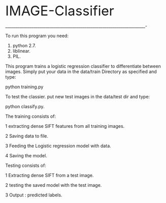 

<body>
<p><span style="font-size: 32pt">IMAGE-Classifier </span></p>

<p>_____________________________________________________________________-</p>

<p>To run this program you need:</p>
<ol>
  <li>python 2.7.</li>
  <li>liblinear. </li>
  <li>PIL.</li>
</ol>

<p>This program trains a logistic regression classifier to differentiate
between images. Simply put your data in the data/train Directory as specified
and type:</p>

<p id="python">python training.py</p>

<p></p>

<p>To test the classier. put new test images in the data/test dir and type:</p>

<p></p>

<p>python classify.py.</p>

<p></p>

<p>The training consists of:</p>

<p></p>

<p>1 extracting dense SIFT features from all training images.</p>

<p>2 Saving data to file.</p>

<p>3 Feeding the Logistic regression model with data.</p>

<p>4 Saving the model.</p>

<p></p>

<p>Testing consists of:</p>

<p></p>

<p>1 Extracting dense SIFT from a test image.</p>

<p>2 testing the saved model with the test image.</p>

<p>3 Output : predicted labels.</p>

<p></p>

<p></p>
</body>
</html>
